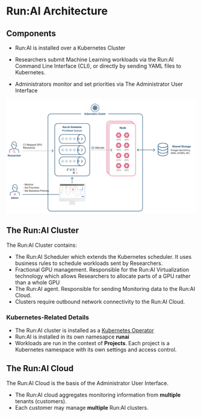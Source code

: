 # Run:AI Architecture 

## Components

* Run:AI is installed over a Kubernetes Cluster

* Researchers submit Machine Learning workloads via the Run:AI Command Line Interface (CLI), or directly by sending YAML files to Kubernetes. 

* Administrators monitor and set priorities via The Administrator User Interface

![architecture](img/architecture.png)


## The Run:AI Cluster 

The Run:AI Cluster contains:

* The Run:AI Scheduler which extends the Kubernetes scheduler. It uses business rules to schedule workloads sent by Researchers. 
* Fractional GPU management. Responsible for the Run:AI Virtualization technology which allows Researchers to allocate parts of a GPU rather than a whole GPU 
* The Run:AI agent. Responsible for sending Monitoring data to the Run:AI Cloud.
* Clusters require outbound network connectivity to the Run:AI Cloud.  

### Kubernetes-Related Details

* The Run:AI cluster is installed as a [Kubernetes Operator](https://kubernetes.io/docs/concepts/extend-kubernetes/operator/)
* Run:AI is installed in its own namesapce __runai__
* Workloads are run in the context of __Projects__. Each project is a Kubernetes namespace with its own settings and access control. 

## The Run:AI Cloud

The Run:AI Cloud is the basis of the Administrator User Interface. 

* The Run:AI cloud aggregates monitoring information from __multiple__ tenants (customers).
* Each customer may manage __multiple__ Run:AI clusters.






